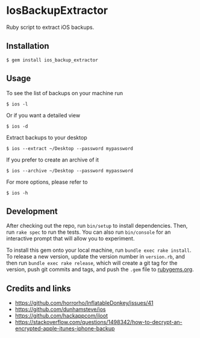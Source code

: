 # IosBackupExtractor

Ruby script to extract iOS backups.

## Installation

    $ gem install ios_backup_extractor

## Usage

To see the list of backups on your machine run

    $ ios -l

Or if you want a detailed view

    $ ios -d
    
Extract backups to your desktop

    $ ios --extract ~/Desktop --password mypassword

If you prefer to create an archive of it

    $ ios --archive ~/Desktop --password mypassword

For more options, please refer to

    $ ios -h

## Development

After checking out the repo, run `bin/setup` to install dependencies. Then, run `rake spec` to run the tests. You can also run `bin/console` for an interactive prompt that will allow you to experiment.

To install this gem onto your local machine, run `bundle exec rake install`. To release a new version, update the version number in `version.rb`, and then run `bundle exec rake release`, which will create a git tag for the version, push git commits and tags, and push the `.gem` file to [rubygems.org](https://rubygems.org).

## Credits and links
* https://github.com/horrorho/InflatableDonkey/issues/41
* https://github.com/dunhamsteve/ios
* https://github.com/hackappcom/iloot
* https://stackoverflow.com/questions/1498342/how-to-decrypt-an-encrypted-apple-itunes-iphone-backup
